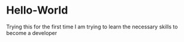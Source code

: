 # Hello-World
Trying this for the first time
I am trying to learn the necessary skills to become a developer

